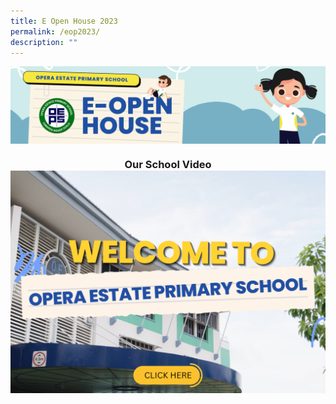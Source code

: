 ```yaml
---
title: E Open House 2023
permalink: /eop2023/
description: ""
---
```

<img align="center" src="/images/actual banner.jpg">
<h3 align="center"> Our School Video
	<a href="https://drive.google.com/file/d/1Sbeu4obvo8k99xfrjn4-H9eVtfEM8w47/view"><img align="center" src="/images/main video2.png"></a><br></h3>